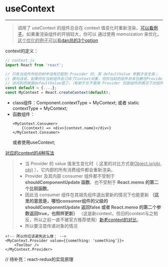 # useContext

----

> 调用了 useContext 的组件总会在 context 值变化时重新渲染，[可以看例子](https://codesandbox.io/s/usecontextyureactmemo-3tgoz?file=/src/App.js)。如果重渲染组件的开销较大，你可以 通过使用 memoization 来优化。<u>这个优化的例子可以看</u>[dan总的3个option](https://github.com/facebook/react/issues/15156)

context的定义：
```javascript
// context.js
import React from 'react';

// 只有当组件所处的树中没有匹配到 Provider 时，其 defaultValue 参数才会生效；
// 换句话说，如果你在当前组件去订阅了Context对象，但你当前的组件并未包裹在Provider下，
// 访问到的就是defaultValue值了。（有助于在不使用 Provider 包装组件的情况下对组件进行测试）
const default = {....};
const MyContext = React.createContext(default);
```

 - class组件：Component.contextType = MyContext; 或者 static contextType = MyContext;
 - 函数组件：
    ```
    <MyContext.Consumer>
        {(context) => <div>{context.name}</div>}
    </MyContext.Consumer>
    ```
    或者使用useContext;

[对应的context的4种写法](https://codesandbox.io/s/contextheusecontext-o05ol?file=/src/App.js)


> * 当 Provider 的 value 值发生变化时（ 这里的对比方式是<u>Object.is(obj, obj)</u> ），它内部的所有消费组件都会重新渲染。
> * Provider 及其内部 consumer 组件都不受制于 **shouldComponentUpdate 函数**、也不受制于 **React.memo 的第二个比较函数**。
> * 因此当 consumer 组件在其祖先组件退出更新的情况下也能更新 **（这里的意思是，哪怕consumer组件的父级的 shouldComponentUpdate 返回false 或者 React.memo 的第二个参数返回true，也照样更新）** （这是新context，但旧的context与之相反，所以之前一直不被官方推荐使用）[新老context的对比](https://juejin.cn/post/6907546624441090055)。
> * 所以要注意传递对象的情况
```
<!-- 所以你应该避免这么做： -->
<MyContext.Provider value={{something: 'something'}}>
    <Toolbar />
</MyContext.Provider>
```

// 待补充：react-redux的实现原理
<!-- 这个时候你可能会想到react-redux是怎么做的： -->

<!-- [新老context的API对比]https://juejin.cn/post/6844903683931504647 -->


